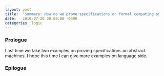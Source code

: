 ```yaml
---
layout: post
title:  "Summary: How do we prove specifications on formal computing systems? 2"
date:   2019-07-20 00:00:00 -0400
categories: logic
---
```

### Prologue
Last time we take two examples on proving specifications on abstract machines. I hope this time I can give more examples on language side.

### Epilogue


